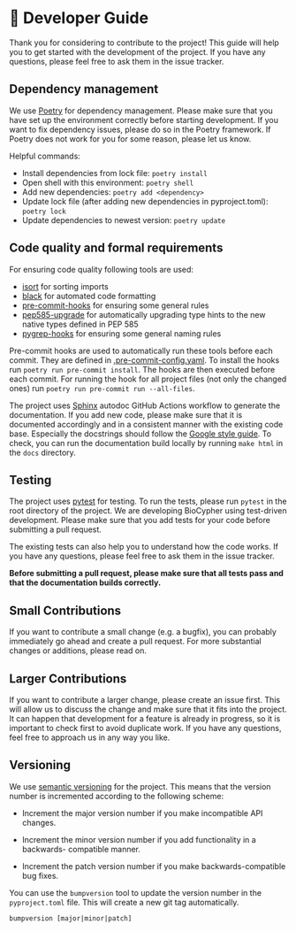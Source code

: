 # 🔬 Developer Guide

Thank you for considering to contribute to the project! This guide will help you
to get started with the development of the project. If you have any questions,
please feel free to ask them in the issue tracker.

## Dependency management

We use [Poetry](https://python-poetry.org) for dependency management. Please
make sure that you have set up the environment correctly before starting
development. If you want to fix dependency issues, please do so in the Poetry
framework. If Poetry does not work for you for some reason, please let us know.

Helpful commands:
- Install dependencies from lock file: `poetry install`
- Open shell with this environment: `poetry shell`
- Add new dependencies: `poetry add <dependency>`
- Update lock file (after adding new dependencies in pyproject.toml): `poetry lock`
- Update dependencies to newest version: `poetry update`

## Code quality and formal requirements

For ensuring code quality following tools are used:
- [isort](https://isort.readthedocs.io/en/latest/) for sorting imports
- [black](https://black.readthedocs.io/en/stable/) for automated code formatting
- [pre-commit-hooks](https://github.com/pre-commit/pre-commit-hooks) for ensuring some general rules
- [pep585-upgrade](https://github.com/snok/pep585-upgrade) for automatically upgrading type hints to the new native types defined in PEP 585
- [pygrep-hooks](https://github.com/pre-commit/pygrep-hooks) for ensuring some general naming rules

Pre-commit hooks are used to automatically run these tools before each commit. They are defined in [.pre-commit-config.yaml](./.pre-commit-config.yaml). To install the hooks run `poetry run pre-commit install`. The hooks are then executed before each commit.
For running the hook for all project files (not only the changed ones) run `poetry run pre-commit run --all-files`.

The project uses [Sphinx](https://www.sphinx-doc.org/en/master/) autodoc GitHub
Actions workflow to generate the documentation. If you add new code, please make sure that it is documented
accordingly and in a consistent manner with the existing code base.
Especially the docstrings should follow the [Google style guide](https://sphinxcontrib-napoleon.readthedocs.io/en/latest/example_google.html). To check, you can run the documentation build locally by running `make html` in the `docs` directory.

## Testing

The project uses [pytest](https://docs.pytest.org/en/stable/) for testing. To
run the tests, please run `pytest` in the root directory of the project. We are
developing BioCypher using test-driven development. Please make sure that you
add tests for your code before submitting a pull request.

The existing tests can also help you to understand how the code works. If you
have any questions, please feel free to ask them in the issue tracker.

**Before submitting a pull request, please make sure that all tests pass and
that the documentation builds correctly.**

## Small Contributions

If you want to contribute a small change (e.g. a bugfix), you can probably
immediately go ahead and create a pull request. For more substantial changes or
additions, please read on.

## Larger Contributions

If you want to contribute a larger change, please create an issue first. This
will allow us to discuss the change and make sure that it fits into the project.
It can happen that development for a feature is already in progress, so it is
important to check first to avoid duplicate work. If you have any questions,
feel free to approach us in any way you like.

## Versioning

We use [semantic versioning](https://semver.org/) for the project. This means
that the version number is incremented according to the following scheme:

- Increment the major version number if you make incompatible API changes.

- Increment the minor version number if you add functionality in a backwards-
  compatible manner.

- Increment the patch version number if you make backwards-compatible bug fixes.

You can use the `bumpversion` tool to update the version number in the
`pyproject.toml` file. This will create a new git tag automatically.

```
bumpversion [major|minor|patch]
```
